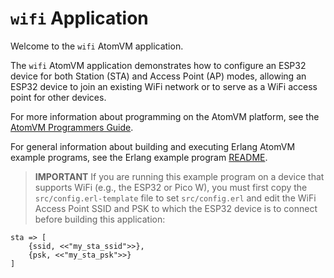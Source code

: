 <!---
  Copyright 2023 Fred Dushin <fred@dushin.net>

  SPDX-License-Identifier: Apache-2.0 OR LGPL-2.1-or-later
-->

# `wifi` Application

Welcome to the `wifi` AtomVM application.

The `wifi` AtomVM application demonstrates how to configure an ESP32 device for both Station (STA) and Access Point (AP) modes, allowing an ESP32 device to join an existing WiFi network or to serve as a WiFi access point for other devices.

For more information about programming on the AtomVM platform, see the [AtomVM Programmers Guide](https://doc.atomvm.org/latest/programmers-guide.html).

For general information about building and executing Erlang AtomVM example programs, see the Erlang example program [README](../README.md).

> **IMPORTANT** If you are running this example program on a device that supports WiFi (e.g., the ESP32 or Pico W), you must first copy the `src/config.erl-template` file to set `src/config.erl` and edit the WiFi Access Point SSID and PSK to which the ESP32 device is to connect before building this application:

    sta => [
        {ssid, <<"my_sta_ssid">>},
        {psk, <<"my_sta_psk">>}
    ]
